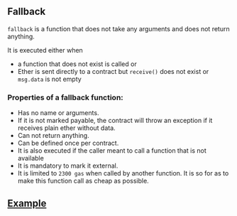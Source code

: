 ## Fallback
`fallback` is a function that does not take any arguments and does not return anything.

It is executed either when

- a function that does not exist is called or
- Ether is sent directly to a contract but `receive()` does not exist or `msg.data` is not empty

<h3>Properties of a fallback function:</h3>

- Has no name or arguments.
- If it is not marked payable, the contract will throw an exception if it receives plain ether without data.
- Can not return anything.
- Can be defined once per contract.
- It is also executed if the caller meant to call a function that is not available
- It is mandatory to mark it external.
- It is limited to `2300 gas` when called by another function. It is so for as to make this function call as cheap as possible.

## [Example]()
